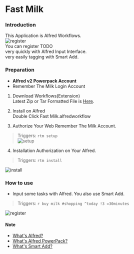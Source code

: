 Fast Milk
========================

### Introduction
This Application is Alfred Workflows.  
![register](https://dl.dropboxusercontent.com/u/2934570/Fast%20Milk/register.png)  
You can register TODO  
 very quickly with Alfred Input Interface.  
 very easily tagging with Smart Add.  

### Preparation
 * **Alfred v2 Powerpack Account**  
 * Remember The Milk Login Account

1. Download Workflows(Extension)  
Latest Zip or Tar Formatted File is [Here](https://github.com/chocopie116/alfred-remember-the-milk/releases).  

2. Install on Alfred  
Double Click Fast Milk.alfredworkflow  

3. Authorize Your Web Remember The Milk Account.  
> Triggers: `rtm setup`  
![setup](https://dl.dropboxusercontent.com/u/2934570/Fast%20Milk/setup.png)  
4. Installation Authorization on Your Alfred.  
> Triggers: `rtm install`  

![install](https://dl.dropboxusercontent.com/u/2934570/Fast%20Milk/install.png)

### How to use
* Input some tasks with Alfred. You also use Smart Add.  

> Triggers: `r buy milk #shopping ^today !3 =30minutes`  

![register](https://dl.dropboxusercontent.com/u/2934570/Fast%20Milk/register.png)

#### Note
* [What's Alfred?](http://www.alfredapp.com/#features)
* [What's Alfred PowerPack?](http://www.alfredapp.com/powerpack/)
* [What's Smart Add?](http://www.rememberthemilk.com/help/?ctx=basics.smartadd.whatis)

